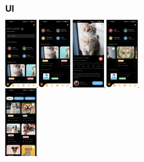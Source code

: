 # UI
<img src = "images/1.jpg" width ="100" heigh = "300">,
<img src = "images/2.jpg" width ="100" heigh = "300">,
<img src = "images/3.jpg" width ="100" heigh = "300">,
<img src = "images/4.jpg" width ="100" heigh = "300">,
<img src = "images/5.jpg" width ="100" heigh = "300">,
